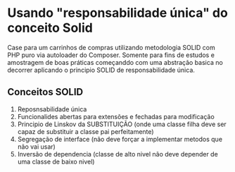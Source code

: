# Usando "responsabilidade única" do conceito Solid
Case para um carrinhos de compras utilizando metodologia SOLID com PHP puro via autoloader do Composer.
Somente para fins de estudos e amostragem de boas práticas começanddo com uma abstração basica no decorrer aplicando o principio SOLID de responsabilidade única.

## Conceitos SOLID
1. Reposnsabilidade única
2. Funcionalides abertas para extensões e fechadas para modificação
3. Principio de Linskov da SUBSTITUIÇÃO (onde uma classe filha deve ser capaz de substituir a classe pai perfeitamente)
4. Segregação de interface (não deve forçar a implementar metodos que não vai usar)
5. Inversão de dependencia (classe de alto nivel não deve depender de uma classe de baixo nivel)

